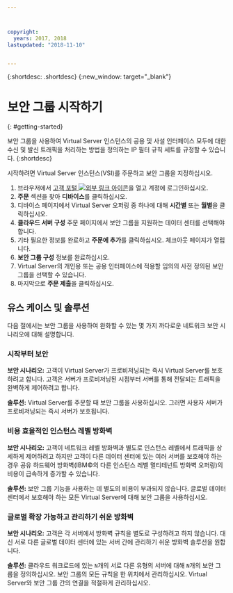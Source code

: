 ```yaml
---



copyright:
  years: 2017, 2018
lastupdated: "2018-11-10"


---
```


{:shortdesc: .shortdesc}
{:new_window: target="_blank"}

# 보안 그룹 시작하기
{: #getting-started}

보안 그룹을 사용하여 Virtual Server 인스턴스의 공용 및 사설 인터페이스 모두에 대한 수신 및 발신 트래픽을 처리하는 방법을 정의하는 IP 필터 규칙 세트를 규정할 수 있습니다.
{:shortdesc}

시작하려면 Virtual Server 인스턴스(VSI)를 주문하고 보안 그룹을 지정하십시오.

1. 브라우저에서 [고객 포털 ![외부 링크 아이콘](../../icons/launch-glyph.svg "외부 링크 아이콘")](https://control.softlayer.com/)을 열고 계정에 로그인하십시오.
2. **주문** 섹션을 찾아 **디바이스**를 클릭하십시오.
3. 디바이스 페이지에서 Virtual Server 오퍼링 중 하나에 대해 **시간별** 또는 **월별**을 클릭하십시오.
4. **클라우드 서버 구성** 주문 페이지에서 보안 그룹을 지원하는 데이터 센터를 선택해야 합니다.
5. 기타 필요한 정보를 완료하고 **주문에 추가**를 클릭하십시오. 체크아웃 페이지가 열립니다.
6. **보안 그룹 구성** 정보를 완료하십시오.
7. Virtual Server의 개인용 또는 공용 인터페이스에 적용할 임의의 사전 정의된 보안 그룹을 선택할 수 있습니다.
8. 마지막으로 **주문 제출**을 클릭하십시오.

## 유스 케이스 및 솔루션
다음 절에서는 보안 그룹을 사용하여 완화할 수 있는 몇 가지 까다로운 네트워크 보안 시나리오에 대해 설명합니다.

### 시작부터 보안
**보안 시나리오:** 고객이 Virtual Server가 프로비저닝되는 즉시 Virtual Server를 보호하려고 합니다. 고객은 서버가 프로비저닝된 시점부터 서버를 통해 전달되는 트래픽을 완벽하게 제어하려고 합니다.

**솔루션:** Virtual Server를 주문할 때 보안 그룹을 사용하십시오. 그러면 사용자 서버가 프로비저닝되는 즉시 서버가 보호됩니다.

### 비용 효율적인 인스턴스 레벨 방화벽
**보안 시나리오:** 고객이 네트워크 레벨 방화벽과 별도로 인스턴스 레벨에서 트래픽을 상세하게 제어하려고 하지만 고객이 다른 데이터 센터에 있는 여러 서버를 보호해야 하는 경우 공유 하드웨어 방화벽(IBM©의 다른 인스턴스 레벨 멀티테넌트 방화벽 오퍼링)의 비용이 급속하게 증가할 수 있습니다.

**솔루션:** 보안 그룹 기능을 사용하는 데 별도의 비용이 부과되지 않습니다. 글로벌 데이터 센터에서 보호해야 하는 모든 Virtual Server에 대해 보안 그룹을 사용하십시오.

### 글로벌 확장 가능하고 관리하기 쉬운 방화벽
**보안 시나리오:** 고객은 각 서버에서 방화벽 규칙을 별도로 구성하려고 하지 않습니다. 대신 서로 다른 글로벌 데이터 센터에 있는 서버 간에 관리하기 쉬운 방화벽 솔루션을 원합니다.

**솔루션:** 클라우드 워크로드에 있는 `N`개의 서로 다른 유형의 서버에 대해 `N`개의 보안 그룹을 정의하십시오. 보안 그룹의 모든 규칙을 한 위치에서 관리하십시오. Virtual Server와 보안 그룹 간의 연결을 적절하게 관리하십시오.

